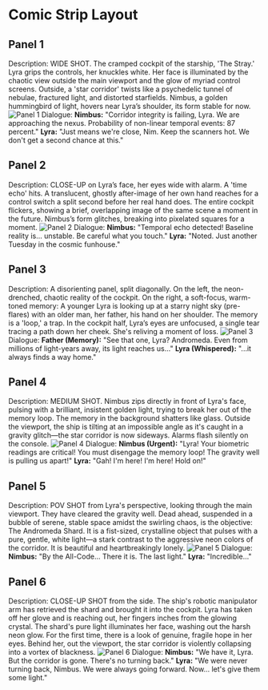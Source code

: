 # Comic Strip Layout

## Panel 1
Description: WIDE SHOT. The cramped cockpit of the starship, 'The Stray.' Lyra grips the controls, her knuckles white. Her face is illuminated by the chaotic view outside the main viewport and the glow of myriad control screens. Outside, a 'star corridor' twists like a psychedelic tunnel of nebulae, fractured light, and distorted starfields. Nimbus, a golden hummingbird of light, hovers near Lyra’s shoulder, its form stable for now.
![Panel 1](comic_panels/server_generated_gemini-image-tutorial_1758577339269.png)
Dialogue: **Nimbus:** "Corridor integrity is failing, Lyra. We are approaching the nexus. Probability of non-linear temporal events: 87 percent."
**Lyra:** "Just means we're close, Nim. Keep the scanners hot. We don't get a second chance at this."

## Panel 2
Description: CLOSE-UP on Lyra’s face, her eyes wide with alarm. A 'time echo' hits. A translucent, ghostly after-image of her own hand reaches for a control switch a split second before her real hand does. The entire cockpit flickers, showing a brief, overlapping image of the same scene a moment in the future. Nimbus’s form glitches, breaking into pixelated squares for a moment.
![Panel 2](comic_panels/server_generated_gemini-image-tutorial_1758577361144.png)
Dialogue: **Nimbus:** "Temporal echo detected! Baseline reality is... unstable. Be careful what you touch."
**Lyra:** "Noted. Just another Tuesday in the cosmic funhouse."

## Panel 3
Description: A disorienting panel, split diagonally. On the left, the neon-drenched, chaotic reality of the cockpit. On the right, a soft-focus, warm-toned memory: A younger Lyra is looking up at a starry night sky (pre-flares) with an older man, her father, his hand on her shoulder. The memory is a 'loop,' a trap. In the cockpit half, Lyra’s eyes are unfocused, a single tear tracing a path down her cheek. She's reliving a moment of loss.
![Panel 3](comic_panels/server_generated_gemini-image-tutorial_1758577370119.png)
Dialogue: **Father (Memory):** "See that one, Lyra? Andromeda. Even from millions of light-years away, its light reaches us..."
**Lyra (Whispered):** "...it always finds a way home."

## Panel 4
Description: MEDIUM SHOT. Nimbus zips directly in front of Lyra's face, pulsing with a brilliant, insistent golden light, trying to break her out of the memory loop. The memory in the background shatters like glass. Outside the viewport, the ship is tilting at an impossible angle as it's caught in a gravity glitch—the star corridor is now sideways. Alarms flash silently on the console.
![Panel 4](comic_panels/server_generated_gemini-image-tutorial_1758577409939.png)
Dialogue: **Nimbus (Urgent):** "Lyra! Your biometric readings are critical! You must disengage the memory loop! The gravity well is pulling us apart!"
**Lyra:** "Gah! I'm here! I'm here! Hold on!"

## Panel 5
Description: POV SHOT from Lyra's perspective, looking through the main viewport. They have cleared the gravity well. Dead ahead, suspended in a bubble of serene, stable space amidst the swirling chaos, is the objective: The Andromeda Shard. It is a fist-sized, crystalline object that pulses with a pure, gentle, white light—a stark contrast to the aggressive neon colors of the corridor. It is beautiful and heartbreakingly lonely.
![Panel 5](comic_panels/server_generated_gemini-image-tutorial_1758577425790.png)
Dialogue: **Nimbus:** "By the All-Code... There it is. The last light."
**Lyra:** "Incredible..."

## Panel 6
Description: CLOSE-UP SHOT from the side. The ship's robotic manipulator arm has retrieved the shard and brought it into the cockpit. Lyra has taken off her glove and is reaching out, her fingers inches from the glowing crystal. The shard's pure light illuminates her face, washing out the harsh neon glow. For the first time, there is a look of genuine, fragile hope in her eyes. Behind her, out the viewport, the star corridor is violently collapsing into a vortex of blackness.
![Panel 6](comic_panels/server_generated_gemini-image-tutorial_1758577442558.png)
Dialogue: **Nimbus:** "We have it, Lyra. But the corridor is gone. There's no turning back."
**Lyra:** "We were never turning back, Nimbus. We were always going forward. Now... let's give them some light."